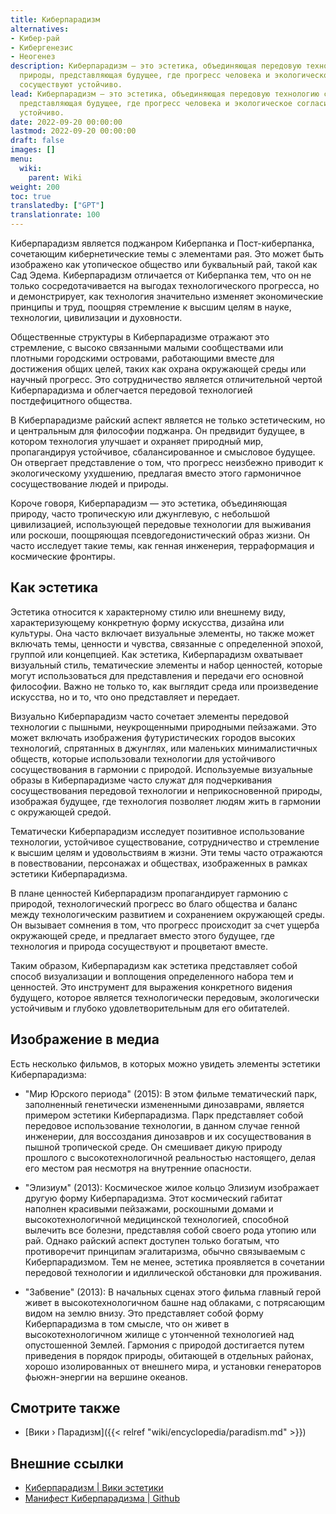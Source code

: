 ```yaml
---
title: Киберпарадизм
alternatives:
- Кибер-рай
- Кибергенезис
- Неогенез
description: Киберпарадизм — это эстетика, объединяющая передовую технологию с раем
  природы, представляющая будущее, где прогресс человека и экологическое согласие
  сосуществуют устойчиво.
lead: Киберпарадизм — это эстетика, объединяющая передовую технологию с раем природы,
  представляющая будущее, где прогресс человека и экологическое согласие сосуществуют
  устойчиво.
date: 2022-09-20 00:00:00
lastmod: 2022-09-20 00:00:00
draft: false
images: []
menu:
  wiki:
    parent: Wiki
weight: 200
toc: true
translatedby: ["GPT"]
translationrate: 100
---
```


Киберпарадизм является поджанром Киберпанка и Пост-киберпанка, сочетающим кибернетические темы с элементами рая. Это может быть изображено как утопическое общество или буквальный рай, такой как Сад Эдема. Киберпарадизм отличается от Киберпанка тем, что он не только сосредотачивается на выгодах технологического прогресса, но и демонстрирует, как технология значительно изменяет экономические принципы и труд, поощряя стремление к высшим целям в науке, технологии, цивилизации и духовности.

Общественные структуры в Киберпарадизме отражают это стремление, с высоко связанными малыми сообществами или плотными городскими островами, работающими вместе для достижения общих целей, таких как охрана окружающей среды или научный прогресс. Это сотрудничество является отличительной чертой Киберпарадизма и облегчается передовой технологией постдефицитного общества.

В Киберпарадизме райский аспект является не только эстетическим, но и центральным для философии поджанра. Он предвидит будущее, в котором технология улучшает и охраняет природный мир, пропагандируя устойчивое, сбалансированное и смысловое будущее. Он отвергает представление о том, что прогресс неизбежно приводит к экологическому ухудшению, предлагая вместо этого гармоничное сосуществование людей и природы.

Короче говоря, Киберпарадизм — это эстетика, объединяющая природу, часто тропическую или джунглевую, с небольшой цивилизацией, использующей передовые технологии для выживания или роскоши, поощряющая псевдогедонистический образ жизни. Он часто исследует такие темы, как генная инженерия, терраформация и космические фронтиры.

## Как эстетика

Эстетика относится к характерному стилю или внешнему виду, характеризующему конкретную форму искусства, дизайна или культуры. Она часто включает визуальные элементы, но также может включать темы, ценности и чувства, связанные с определенной эпохой, группой или концепцией. Как эстетика, Киберпарадизм охватывает визуальный стиль, тематические элементы и набор ценностей, которые могут использоваться для представления и передачи его основной философии. Важно не только то, как выглядит среда или произведение искусства, но и то, что оно представляет и передает.

Визуально Киберпарадизм часто сочетает элементы передовой технологии с пышными, неукрощенными природными пейзажами. Это может включать изображения футуристических городов высоких технологий, спрятанных в джунглях, или маленьких минималистичных обществ, которые использовали технологии для устойчивого сосуществования в гармонии с природой. Используемые визуальные образы в Киберпарадизме часто служат для подчеркивания сосуществования передовой технологии и неприкосновенной природы, изображая будущее, где технология позволяет людям жить в гармонии с окружающей средой.

Тематически Киберпарадизм исследует позитивное использование технологии, устойчивое существование, сотрудничество и стремление к высшим целям и удовольствиям в жизни. Эти темы часто отражаются в повествовании, персонажах и обществах, изображенных в рамках эстетики Киберпарадизма.

В плане ценностей Киберпарадизм пропагандирует гармонию с природой, технологический прогресс во благо общества и баланс между технологическим развитием и сохранением окружающей среды. Он вызывает сомнения в том, что прогресс происходит за счет ущерба окружающей среде, и предлагает вместо этого будущее, где технология и природа сосуществуют и процветают вместе.

Таким образом, Киберпарадизм как эстетика представляет собой способ визуализации и воплощения определенного набора тем и ценностей. Это инструмент для выражения конкретного видения будущего, которое является технологически передовым, экологически устойчивым и глубоко удовлетворительным для его обитателей.

## Изображение в медиа

Есть несколько фильмов, в которых можно увидеть элементы эстетики Киберпарадизма:

- "Мир Юрского периода" (2015): В этом фильме тематический парк, заполненный генетически измененными динозаврами, является примером эстетики Киберпарадизма. Парк представляет собой передовое использование технологии, в данном случае генной инженерии, для воссоздания динозавров и их сосуществования в пышной тропической среде. Он смешивает дикую природу прошлого с высокотехнологичной реальностью настоящего, делая его местом рая несмотря на внутренние опасности.

- "Элизиум" (2013): Космическое жилое кольцо Элизиум изображает другую форму Киберпарадизма. Этот космический габитат наполнен красивыми пейзажами, роскошными домами и высокотехнологичной медицинской технологией, способной вылечить все болезни, представляя собой своего рода утопию или рай. Однако райский аспект доступен только богатым, что противоречит принципам эгалитаризма, обычно связываемым с Киберпарадизмом. Тем не менее, эстетика проявляется в сочетании передовой технологии и идиллической обстановки для проживания.

- "Забвение" (2013): В начальных сценах этого фильма главный герой живет в высокотехнологичном башне над облаками, с потрясающим видом на землю внизу. Это представляет собой форму Киберпарадизма в том смысле, что он живет в высокотехнологичном жилище с утонченной технологией над опустошенной Землей. Гармония с природой достигается путем приведения в порядок природы, обитающей в отдельных районах, хорошо изолированных от внешнего мира, и установки генераторов фьюжн-энергии на вершине океанов.

## Смотрите также

- [Вики › Парадизм]({{< relref "wiki/encyclopedia/paradism.md" >}})

## Внешние ссылки

- [Киберпарадизм | Вики эстетики](https://aesthetics.fandom.com/wiki/Cyberparadism)
- [Манифест Киберпарадизма | Github](https://github.com/zarazinsfuss/cyberparadism-manifesto/blob/main/README.md)
